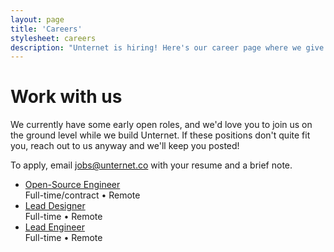 ```yaml
---
layout: page
title: 'Careers'
stylesheet: careers
description: "Unternet is hiring! Here's our career page where we give you open roles for this remote-first AI tech company."
---
```


# Work with us

We currently have some early open roles, and we'd love you to join us on the ground level while we build Unternet. If these positions don't quite fit you, reach out to us anyway and we'll keep you posted!

To apply, email <a href="mailto:jobs@unternet.co">jobs@unternet.co</a> with your resume and a brief note.

- [Open-Source Engineer](/careers/open-source-engineer)\
  Full-time/contract • Remote
- [Lead Designer](/careers/lead-designer)\
  Full-time • Remote
- [Lead Engineer](/careers/lead-engineer)\
  Full-time • Remote
